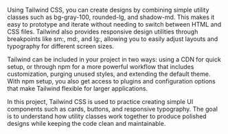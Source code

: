 Using Tailwind CSS, you can create designs by combining simple utility classes such as bg-gray-100, rounded-lg, and shadow-md. This makes it easy to prototype and iterate without needing to switch between HTML and CSS files. Tailwind also provides responsive design utilities through breakpoints like sm:, md:, and lg:, allowing you to easily adjust layouts and typography for different screen sizes.

Tailwind can be included in your project in two ways: using a CDN for quick setup, or through npm for a more powerful workflow that includes customization, purging unused styles, and extending the default theme. With npm setup, you also get access to plugins and configuration options that make Tailwind flexible for larger applications.

In this project, Tailwind CSS is used to practice creating simple UI components such as cards, buttons, and responsive typography. The goal is to understand how utility classes work together to produce polished designs while keeping the code clean and maintainable.